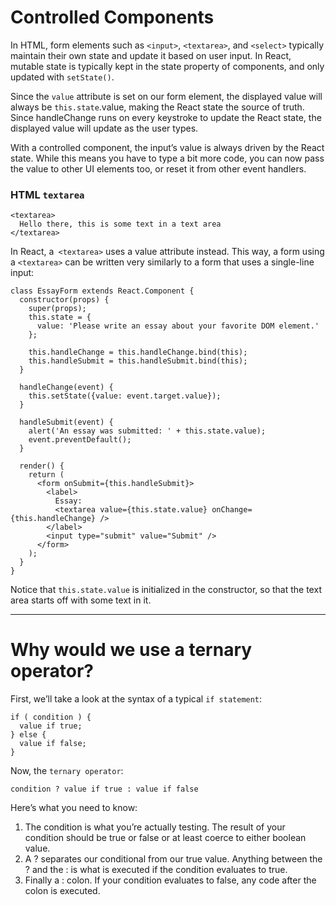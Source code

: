 # Controlled Components

In HTML, form elements such as `<input>`, `<textarea>`, and `<select>` typically maintain their own state and update it based on user input. In React, mutable state is typically kept in the state property of components, and only updated with `setState()`.

Since the `value` attribute is set on our form element, the displayed value will always be `this.state`.value, making the React state the source of truth. Since handleChange runs on every keystroke to update the React state, the displayed value will update as the user types.

With a controlled component, the input’s value is always driven by the React state. While this means you have to type a bit more code, you can now pass the value to other UI elements too, or reset it from other event handlers.


### HTML `textarea`

```
<textarea>
  Hello there, this is some text in a text area
</textarea>
```

In React, a` <textarea>` uses a value attribute instead. This way, a form using a `<textarea>` can be written very similarly to a form that uses a single-line input:

```
class EssayForm extends React.Component {
  constructor(props) {
    super(props);
    this.state = {
      value: 'Please write an essay about your favorite DOM element.'
    };

    this.handleChange = this.handleChange.bind(this);
    this.handleSubmit = this.handleSubmit.bind(this);
  }

  handleChange(event) {
    this.setState({value: event.target.value});
  }

  handleSubmit(event) {
    alert('An essay was submitted: ' + this.state.value);
    event.preventDefault();
  }

  render() {
    return (
      <form onSubmit={this.handleSubmit}>
        <label>
          Essay:
          <textarea value={this.state.value} onChange={this.handleChange} />
        </label>
        <input type="submit" value="Submit" />
      </form>
    );
  }
}
```

Notice that `this.state.value` is initialized in the constructor, so that the text area starts off with some text in it.

------------------------------
# Why would we use a ternary operator?

First, we’ll take a look at the syntax of a typical `if statement`:
```
if ( condition ) {
  value if true;
} else {
  value if false;
}
```

Now, the `ternary operator`:

```
condition ? value if true : value if false
```

Here’s what you need to know:
1. The condition is what you’re actually testing. The result of your condition should be true or false or at least coerce to either boolean value.
1. A ? separates our conditional from our true value. Anything between the ? and the : is what is executed if the condition evaluates to true.
1. Finally a : colon. If your condition evaluates to false, any code after the colon is executed.
